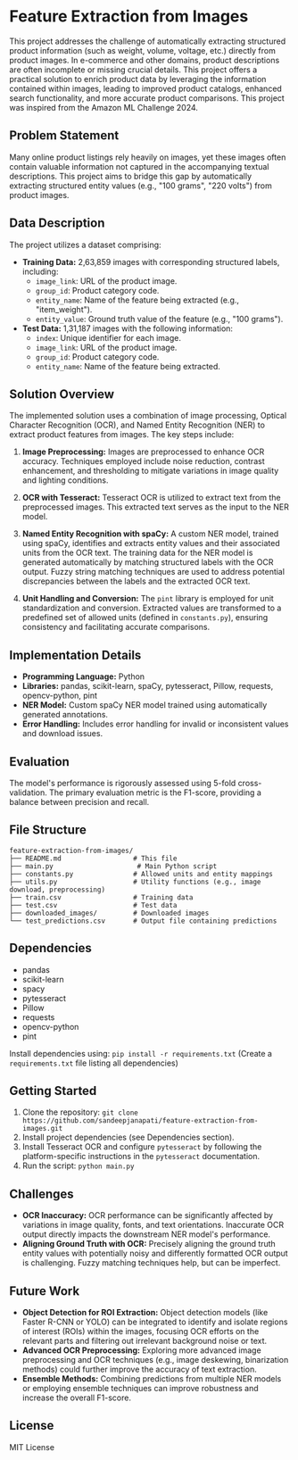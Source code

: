 # Feature Extraction from Images

This project addresses the challenge of automatically extracting structured product information (such as weight, volume, voltage, etc.) directly from product images. In e-commerce and other domains, product descriptions are often incomplete or missing crucial details. This project offers a practical solution to enrich product data by leveraging the information contained within images, leading to improved product catalogs, enhanced search functionality, and more accurate product comparisons. This project was inspired from the Amazon ML Challenge 2024.


## Problem Statement

Many online product listings rely heavily on images, yet these images often contain valuable information not captured in the accompanying textual descriptions.  This project aims to bridge this gap by automatically extracting structured entity values (e.g., "100 grams", "220 volts") from product images.

## Data Description

The project utilizes a dataset comprising:

*   **Training Data:** 2,63,859 images with corresponding structured labels, including:
    *   `image_link`: URL of the product image.
    *   `group_id`: Product category code.
    *   `entity_name`: Name of the feature being extracted (e.g., "item_weight").
    *   `entity_value`:  Ground truth value of the feature (e.g., "100 grams").
*   **Test Data:** 1,31,187 images with the following information:
    *   `index`: Unique identifier for each image.
    *   `image_link`: URL of the product image.
    *   `group_id`: Product category code.
    *   `entity_name`:  Name of the feature being extracted.


## Solution Overview

The implemented solution uses a combination of image processing, Optical Character Recognition (OCR), and Named Entity Recognition (NER) to extract product features from images. The key steps include:

1.  **Image Preprocessing:** Images are preprocessed to enhance OCR accuracy. Techniques employed include noise reduction, contrast enhancement, and thresholding to mitigate variations in image quality and lighting conditions.

2.  **OCR with Tesseract:** Tesseract OCR is utilized to extract text from the preprocessed images. This extracted text serves as the input to the NER model.

3.  **Named Entity Recognition with spaCy:** A custom NER model, trained using spaCy, identifies and extracts entity values and their associated units from the OCR text. The training data for the NER model is generated automatically by matching structured labels with the OCR output.  Fuzzy string matching techniques are used to address potential discrepancies between the labels and the extracted OCR text.

4.  **Unit Handling and Conversion:** The `pint` library is employed for unit standardization and conversion. Extracted values are transformed to a predefined set of allowed units (defined in `constants.py`), ensuring consistency and facilitating accurate comparisons.

## Implementation Details

*   **Programming Language:** Python
*   **Libraries:** pandas, scikit-learn, spaCy, pytesseract, Pillow, requests, opencv-python, pint
*   **NER Model:** Custom spaCy NER model trained using automatically generated annotations.
*   **Error Handling:** Includes error handling for invalid or inconsistent values and download issues.

## Evaluation

The model's performance is rigorously assessed using 5-fold cross-validation. The primary evaluation metric is the F1-score, providing a balance between precision and recall.


## File Structure

```text
feature-extraction-from-images/
├── README.md                  # This file
├── main.py                     # Main Python script
├── constants.py               # Allowed units and entity mappings
├── utils.py                   # Utility functions (e.g., image download, preprocessing)
├── train.csv                  # Training data
├── test.csv                   # Test data
├── downloaded_images/         # Downloaded images
└── test_predictions.csv       # Output file containing predictions
```


## Dependencies

*   pandas
*   scikit-learn
*   spacy
*   pytesseract
*   Pillow
*   requests
*   opencv-python
*   pint

Install dependencies using: `pip install -r requirements.txt` (Create a `requirements.txt` file listing all dependencies)


## Getting Started

1.  Clone the repository: `git clone https://github.com/sandeepjanapati/feature-extraction-from-images.git`
2.  Install project dependencies (see Dependencies section).
3.  Install Tesseract OCR and configure `pytesseract` by following the platform-specific instructions in the `pytesseract` documentation.
4.  Run the script: `python main.py`


## Challenges

*   **OCR Inaccuracy:**  OCR performance can be significantly affected by variations in image quality, fonts, and text orientations. Inaccurate OCR output directly impacts the downstream NER model's performance.
*   **Aligning Ground Truth with OCR:** Precisely aligning the ground truth entity values with potentially noisy and differently formatted OCR output is challenging.  Fuzzy matching techniques help, but can be imperfect.

## Future Work

*   **Object Detection for ROI Extraction:**  Object detection models (like Faster R-CNN or YOLO) can be integrated to identify and isolate regions of interest (ROIs) within the images, focusing OCR efforts on the relevant parts and filtering out irrelevant background noise or text.
*   **Advanced OCR Preprocessing:**  Exploring more advanced image preprocessing and OCR techniques (e.g., image deskewing, binarization methods) could further improve the accuracy of text extraction.
*   **Ensemble Methods:**  Combining predictions from multiple NER models or employing ensemble techniques can improve robustness and increase the overall F1-score.

## License

MIT License